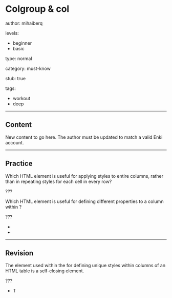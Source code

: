 # Colgroup & col
author: mihaiberq

levels:
  - beginner
  - basic

type: normal

category: must-know

stub: true


tags:
  - workout
  - deep


---
## Content

New content to go here. The author must be updated to match a valid Enki account.

---
## Practice

Which HTML element is useful for applying styles to entire columns, rather than in repeating styles for each cell in every row?

???

Which HTML element is useful for defining different properties to a column within <colgroup>?

???

* <colgroup>
* <col>


---
## Revision

The <col> element used within the <colgroup> for defining unique styles within columns of an HTML table is a self-closing element.

???
* T
